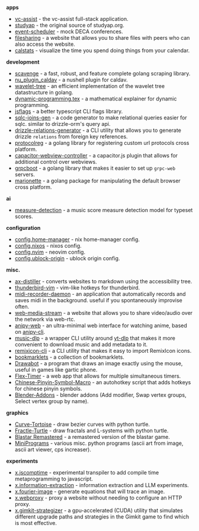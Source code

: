 **apps**

- [vc-assist](https://github.com/vc-assist) - the vc-assist full-stack application.
- [studyap](https://github.com/LQR471814/studyap) - the original source of studyap.org.
- [event-scheduler](https://github.com/VCHS-DECA-Software/Event-Scheduler) - mock DECA conferences.
- [filesharing](https://github.com/LQR471814/filesharing) - a website that allows you to share files with peers who can also access the website.
- [calstats](https://github.com/LQR471814/calstats) - visualize the time you spend doing things from your calendar.

**development**

- [scavenge](https://github.com/LQR471814/scavenge) - a fast, robust, and feature complete golang scraping library.
- [nu_plugin_caldav](https://github.com/LQR471814/nu_plugin_caldav) - a nushell plugin for caldav.
- [wavelet-tree](https://github.com/LQR471814/wavelet-tree) - an efficient implementation of the wavelet tree datastructure in golang.
- [dynamic-programming.tex](https://github.com/LQR471814/dynamic-programming.tex) - a mathematical explainer for dynamic programming.
- [jsflags](https://github.com/LQR471814/jsflags) - a better typescript CLI flags library.
- [sqlc-joins-gen](https://github.com/LQR471814/sqlc-joins-gen) - a code generator to make relational queries easier for sqlc. similar to drizzle-orm's query api.
- [drizzle-relations-generator](https://github.com/LQR471814/drizzle-relations-generator) - a CLI utility that allows you to generate drizzle `relations` from foreign key references.
- [protocolreg](https://github.com/LQR471814/protocolreg.git) - a golang library for registering custom url protocols cross platform. 
- [capacitor-webview-controller](https://github.com/LQR471814/capacitor-webview-controller) - a capacitor.js plugin that allows for additional control over webviews.
- [grpcboot](https://github.com/LQR471814/grpcboot) - a golang library that makes it easier to set up `grpc-web` servers.
- [marionette](https://github.com/LQR471814/marionette) - a golang package for manipulating the default browser cross platform.

**ai**

- [measure-detection](https://github.com/LQR471814/measure-detection) - a music score measure detection model for typeset scores.

**configuration**

- [config.home-manager](https://github.com/LQR471814/config.home-manager) - nix home-manager config.
- [config.nixos](https://github.com/LQR471814/config.nixos) - nixos config.
- [config.nvim](https://github.com/LQR471814/config.nvim) - neovim config.
- [config.ublock-origin](https://github.com/LQR471814/config.ublock-origin) - ublock origin config.

**misc.**

- [ax-distiller](https://github.com/LQR471814/ax-distiller) - converts websites to markdown using the accessibility tree.
- [thunderbird-vim](https://github.com/LQR471814/thunderbird-vim) -  vim-like hotkeys for thunderbird.
- [midi-recorder-daemon](https://github.com/LQR471814/midi-recorder-daemon) - an application that automatically records and saves midi in the background. useful if you spontaneously improvise often. 
- [web-media-stream](https://github.com/LQR471814/web-media-stream) - a website that allows you to share video/audio over the network via web-rtc.
- [anipy-web](https://github.com/LQR471814/anipy-web) - an ultra-minimal web interface for watching anime, based on [anipy-cli](https://github.com/sdaqo/anipy-cli/tree/master).
- [music-dlp](https://github.com/LQR471814/music-dlp) - a wrapper CLI utility around [yt-dlp](https://github.com/yt-dlp/yt-dlp) that makes it more convenient to download music and add metadata to it.
- [remixicon-cli](https://github.com/LQR471814/remixicon-cli) - a CLI utility that makes it easy to import RemixIcon icons.
- [bookmarklets](https://github.com/LQR471814/bookmarklets) - a collection of bookmarklets.
- [Drawabot](https://github.com/LQR471814/Drawabot) - a program that draws an image exactly using the mouse, useful in games like gartic phone.
- [Flex-Timer](https://github.com/LQR471814/Flex-Timer) - a web app that allows for multiple simultaneous timers.
- [Chinese-Pinyin-Symbol-Macro](https://github.com/LQR471814/Chinese-Pinyin-Symbol-Macro) - an autohotkey script that adds hotkeys for chinese pinyin symbols.
- [Blender-Addons](https://github.com/LQR471814/Blender-Addons) - blender addons (Add modifier, Swap vertex groups, Select vertex group by name).

**graphics**

- [Curve-Tortoise](https://github.com/LQR471814/Curve-Tortoise) - draw bezier curves with python turtle.
- [Fractle-Turtle](https://github.com/LQR471814/Fractal-Turtle) - draw fractals and L-systems with python turtle.
- [Blastar Remastered](https://github.com/LQR471814/Blastar-Remastered) - a remastered version of the blastar game.
- [MiniPrograms](https://github.com/LQR471814/MiniPrograms) - various misc. python programs (ascii art from image, ascii art viewer, cps increaser).

**experiments**

- [x.jscomptime](https://github.com/LQR471814/x.jscomptime) - experimental transpiler to add compile time metaprogramming to javascript.
- [x.information-extraction](https://github.com/LQR471814/x.information-extraction) - information extraction and LLM experiments.
- [x.fourier-image](https://github.com/LQR471814/x.fourier-image) - generate equations that will trace an image.
- [x.webproxy](https://github.com/LQR471814/x.webproxy) - proxy a website without needing to configure an HTTP proxy.
- [x.gimkit-strategizer](https://github.com/LQR471814/x.gimkit-strategizer) - a gpu-accelerated (CUDA) utility that simulates different upgrade paths and strategies in the Gimkit game to find which is most effective.
